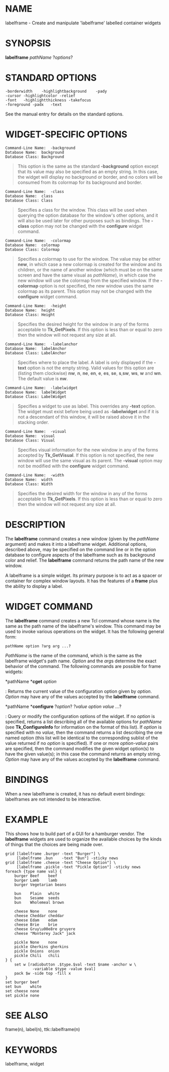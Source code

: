 # NAME

labelframe - Create and manipulate \'labelframe\' labelled container
widgets

# SYNOPSIS

**labelframe** *pathName* ?*options*?

# STANDARD OPTIONS

    -borderwidth	-highlightbackground	-pady
    -cursor	-highlightcolor	-relief
    -font	-highlightthickness	-takefocus
    -foreground	-padx	-text

See the manual entry for details on the standard options.

# WIDGET-SPECIFIC OPTIONS

    Command-Line Name:	-background
    Database Name:	background
    Database Class:	Background

> This option is the same as the standard **-background** option except
> that its value may also be specified as an empty string. In this case,
> the widget will display no background or border, and no colors will be
> consumed from its colormap for its background and border.

    Command-Line Name:	-class
    Database Name:	class
    Database Class:	Class

> Specifies a class for the window. This class will be used when
> querying the option database for the window\'s other options, and it
> will also be used later for other purposes such as bindings. The
> **-class** option may not be changed with the **configure** widget
> command.

    Command-Line Name:	-colormap
    Database Name:	colormap
    Database Class:	Colormap

> Specifies a colormap to use for the window. The value may be either
> **new**, in which case a new colormap is created for the window and
> its children, or the name of another window (which must be on the same
> screen and have the same visual as *pathName*), in which case the new
> window will use the colormap from the specified window. If the
> **-colormap** option is not specified, the new window uses the same
> colormap as its parent. This option may not be changed with the
> **configure** widget command.

    Command-Line Name:	-height
    Database Name:	height
    Database Class:	Height

> Specifies the desired height for the window in any of the forms
> acceptable to **Tk_GetPixels**. If this option is less than or equal
> to zero then the window will not request any size at all.

    Command-Line Name:	-labelanchor
    Database Name:	labelAnchor
    Database Class:	LabelAnchor

> Specifies where to place the label. A label is only displayed if the
> **-text** option is not the empty string. Valid values for this option
> are (listing them clockwise) **nw**, **n**, **ne**, **en**, **e**,
> **es**, **se**, **s**,**sw**, **ws**, **w** and **wn**. The default
> value is **nw**.

    Command-Line Name:	-labelwidget
    Database Name:	labelWidget
    Database Class:	LabelWidget

> Specifies a widget to use as label. This overrides any **-text**
> option. The widget must exist before being used as **-labelwidget**
> and if it is not a descendant of this window, it will be raised above
> it in the stacking order.

    Command-Line Name:	-visual
    Database Name:	visual
    Database Class:	Visual

> Specifies visual information for the new window in any of the forms
> accepted by **Tk_GetVisual**. If this option is not specified, the new
> window will use the same visual as its parent. The **-visual** option
> may not be modified with the **configure** widget command.

    Command-Line Name:	-width
    Database Name:	width
    Database Class:	Width

> Specifies the desired width for the window in any of the forms
> acceptable to **Tk_GetPixels**. If this option is less than or equal
> to zero then the window will not request any size at all.

# DESCRIPTION

The **labelframe** command creates a new window (given by the *pathName*
argument) and makes it into a labelframe widget. Additional options,
described above, may be specified on the command line or in the option
database to configure aspects of the labelframe such as its background
color and relief. The **labelframe** command returns the path name of
the new window.

A labelframe is a simple widget. Its primary purpose is to act as a
spacer or container for complex window layouts. It has the features of a
**frame** plus the ability to display a label.

# WIDGET COMMAND

The **labelframe** command creates a new Tcl command whose name is the
same as the path name of the labelframe\'s window. This command may be
used to invoke various operations on the widget. It has the following
general form:

    pathName option ?arg arg ...?

*PathName* is the name of the command, which is the same as the
labelframe widget\'s path name. *Option* and the *arg*s determine the
exact behavior of the command. The following commands are possible for
frame widgets:

*pathName ***cget** *option*

:   Returns the current value of the configuration option given by
    *option*. *Option* may have any of the values accepted by the
    **labelframe** command.

*pathName ***configure** ?*option*? ?*value option value \...*?

:   Query or modify the configuration options of the widget. If no
    *option* is specified, returns a list describing all of the
    available options for *pathName* (see **Tk_ConfigureInfo** for
    information on the format of this list). If *option* is specified
    with no *value*, then the command returns a list describing the one
    named option (this list will be identical to the corresponding
    sublist of the value returned if no *option* is specified). If one
    or more *option-value* pairs are specified, then the command
    modifies the given widget option(s) to have the given value(s); in
    this case the command returns an empty string. *Option* may have any
    of the values accepted by the **labelframe** command.

# BINDINGS

When a new labelframe is created, it has no default event bindings:
labelframes are not intended to be interactive.

# EXAMPLE

This shows how to build part of a GUI for a hamburger vendor. The
**labelframe** widgets are used to organize the available choices by the
kinds of things that the choices are being made over.

    grid [labelframe .burger -text "Burger"] \
         [labelframe .bun    -text "Bun"] -sticky news
    grid [labelframe .cheese -text "Cheese Option"] \
         [labelframe .pickle -text "Pickle Option"] -sticky news
    foreach {type name val} {
        burger Beef    beef
        burger Lamb    lamb
        burger Vegetarian beans

        bun    Plain   white
        bun    Sesame  seeds
        bun    Wholemeal brown

        cheese None    none
        cheese Cheddar cheddar
        cheese Edam    edam
        cheese Brie    brie
        cheese Gruy\u00e8re gruyere
        cheese "Monterey Jack" jack

        pickle None    none
        pickle Gherkins gherkins
        pickle Onions  onion
        pickle Chili   chili
    } {
        set w [radiobutton .$type.$val -text $name -anchor w \
                -variable $type -value $val]
        pack $w -side top -fill x
    }
    set burger beef
    set bun    white
    set cheese none
    set pickle none

# SEE ALSO

frame(n), label(n), ttk::labelframe(n)

# KEYWORDS

labelframe, widget
